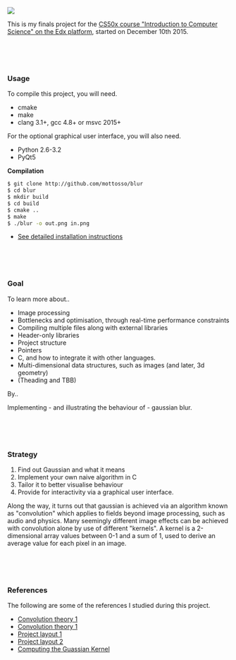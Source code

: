 ![](https://cloud.githubusercontent.com/assets/2152766/12165616/4272f0b0-b517-11e5-96bf-dcceab4560ce.gif)

This is my finals project for the [CS50x course "Introduction to Computer Science" on the Edx platform](https://courses.edx.org/courses/HarvardX/CS50x3/2015/info), started on December 10th 2015.

<br>
<br>
<br>

### Usage

To compile this project, you will need.

- cmake
- make
- clang 3.1+, gcc 4.8+ or msvc 2015+

For the optional graphical user interface, you will also need.

- Python 2.6-3.2
- PyQt5

**Compilation**

```bash
$ git clone http://github.com/mottosso/blur
$ cd blur
$ mkdir build
$ cd build
$ cmake ..
$ make
$ ./blur -o out.png in.png
```

- [See detailed installation instructions](../../wiki/Building-on-Ubuntu-14.04)

<br>
<br>
<br>

### Goal

To learn more about..

- Image processing
- Bottlenecks and optimisation, through real-time performance constraints
- Compiling multiple files along with external libraries
- Header-only libraries
- Project structure
- Pointers
- C, and how to integrate it with other languages.
- Multi-dimensional data structures, such as images (and later, 3d geometry)
- (Theading and TBB)

By..

Implementing - and illustrating the behaviour of - gaussian blur.

<br>
<br>
<br>

### Strategy

1. Find out Gaussian and what it means
2. Implement your own naive algorithm in C
3. Tailor it to better visualise behaviour
4. Provide for interactivity via a graphical user interface.

Along the way, it turns out that gaussian is achieved via an algorithm known as "convolution" which applies to fields beyond image processing, such as audio and physics. Many seemingly different image effects can be achieved with convolution alone by use of different "kernels". A kernel is a 2-dimensional array values between 0-1 and a sum of 1, used to derive an average value for each pixel in an image.

<br>
<br>
<br>

### References

The following are some of the references I studied during this project.

- [Convolution theory 1](http://setosa.io/ev/image-kernels)
- [Convolution theory 1](https://docs.gimp.org/en/plug-in-convmatrix.html)
- [Project layout 1](https://github.com/wjakob/instant-meshes)
- [Project layout 2](http://stackoverflow.com/questions/446017/popular-folder-structure-for-build)
- [Computing the Guassian Kernel](http://stackoverflow.com/questions/8204645/implementing-gaussian-blur-how-to-calculate-convolution-matrix-kernel)
